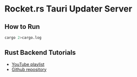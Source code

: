 # Rocket.rs Tauri Updater Server

## How to Run

```sh
cargo 2>cargo.log
```

## Rust Backend Tutorials

- [YouTube playlist](https://www.youtube.com/playlist?list=PLmWYh0f8jKSgv9FHydAWn9ZEdGmx0Ix_O)
- [Github repository](https://github.com/elibroftw/rust-backend-tutorials)
